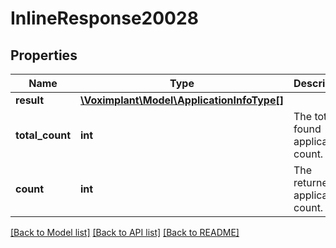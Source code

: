 # InlineResponse20028

## Properties
Name | Type | Description | Notes
------------ | ------------- | ------------- | -------------
**result** | [**\Voximplant\Model\ApplicationInfoType[]**](ApplicationInfoType.md) |  | [optional] 
**total_count** | **int** | The total found application count. | [optional] 
**count** | **int** | The returned application count. | [optional] 

[[Back to Model list]](../README.md#documentation-for-models) [[Back to API list]](../README.md#documentation-for-api-endpoints) [[Back to README]](../README.md)


